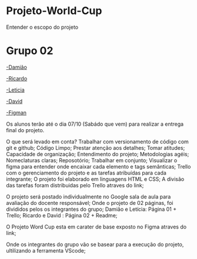 # Projeto-World-Cup

Entender o escopo do projeto

# Grupo 02
<a href="https://github.com/juninho-oliveira">-Damião</a>

<a href="https://github.com/ricardoeandrade">-Ricardo</a>

<a href="https://github.com/leticiasilvas">-Leticia</a>

<a href="#" target="_blank">-David</a>

<a href="https://www.figma.com/file/9q9FV9jJfAPJv2uAuJPi8a/Projeto_Ford?type=design&node-id=0-1&mode=design&t=MUaFMgIhDow2YAeV-0">-Figman</a>

Os alunos terão até o dia 07/10 (Sabádo que vem) para realizar a entrega final do projeto.

O que será levado em conta?
Trabalhar com versionamento de código com git e github;
Código Limpo;
Prestar atenção aos detalhes;
Tomar atitudes;
Capacidade de organização;
Entendimento do projeto;
Metodologias agéis;
Nomeclaturas claras;
Reposotório;
Trabalhar em conjunto;
Visualizar o figma para entender onde encaixar cada elemento e tags semânticas;
Trello com o gerenciamento do projeto e as tarefas atribuídas para cada integrante;
O projeto foi elaborado em linguagens HTML e CSS;
A divisão das tarefas foram distribuidas pelo Trello atraves do link;

<a heref="https://trello.com/invite/b/sBBVEeCU/ATTi8e5198eb7e87ac72dd91c583e573c178C835F6C/Kanban-quadro-modelo"></a>

O projeto será postado individualmente no Google sala de aula para avaliação do docente responsável;
Onde o projeto de 02 páginas, foi divididos pelos os integrantes do grupo;
Damião e Letícia: Página 01 + Trello;
Ricardo e David : Página 02 + Readme;

O Projeto Word Cup esta em carater de base exposto no Figma atraves do link;

<a heref="https://www.figma.com/file/9q9FV9jJfAPJv2uAuJPi8a/Projeto_Ford?type=design&node-id=0-1&mode=design"></a>

Onde os integrantes do grupo vão se basear para a execução do projeto, ultilizando a ferramenta VScode;